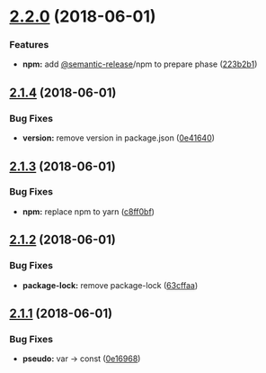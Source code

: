 <a name="2.2.0"></a>
# [2.2.0](https://github.com/inoutch/semantic-release-demo/compare/v2.1.4...v2.2.0) (2018-06-01)


### Features

* **npm:** add [@semantic-release](https://github.com/semantic-release)/npm to prepare phase ([223b2b1](https://github.com/inoutch/semantic-release-demo/commit/223b2b1))

<a name="2.1.4"></a>
## [2.1.4](https://github.com/inoutch/semantic-release-demo/compare/v2.1.3...v2.1.4) (2018-06-01)


### Bug Fixes

* **version:** remove version in package.json ([0e41640](https://github.com/inoutch/semantic-release-demo/commit/0e41640))

<a name="2.1.3"></a>
## [2.1.3](https://github.com/inoutch/semantic-release-demo/compare/v2.1.2...v2.1.3) (2018-06-01)


### Bug Fixes

* **npm:** replace npm to yarn ([c8ff0bf](https://github.com/inoutch/semantic-release-demo/commit/c8ff0bf))

<a name="2.1.2"></a>
## [2.1.2](https://github.com/inoutch/semantic-release-demo/compare/v2.1.1...v2.1.2) (2018-06-01)


### Bug Fixes

* **package-lock:** remove package-lock ([63cffaa](https://github.com/inoutch/semantic-release-demo/commit/63cffaa))

<a name="2.1.1"></a>
## [2.1.1](https://github.com/inoutch/semantic-release-demo/compare/v2.1.0...v2.1.1) (2018-06-01)


### Bug Fixes

* **pseudo:** var -> const ([0e16968](https://github.com/inoutch/semantic-release-demo/commit/0e16968))
